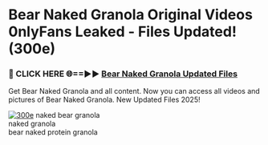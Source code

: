 # Bear Naked Granola Original Videos 0nlyFans Leaked - Files Updated! (300e)

<h3>🔴 CLICK HERE 🌐==►► <a href="https://tinyurl.com/yckcrads" rel="nofollow">Bear Naked Granola Updated Files</a></h3>

Get Bear Naked Granola and all content. Now you can access all videos and pictures of Bear Naked Granola. New Updated Files 2025!

[![300e](https://i.imgur.com/hpKpOFt.gif)](https://tinyurl.com/yckcrads)
naked bear granola<br>
naked granola<br>
bear naked protein granola